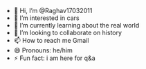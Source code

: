 - 👋 Hi, I’m @Raghav17032011
- 👀 I’m interested in cars
- 🌱 I’m currently learning about the real world
- 💞️ I’m looking to collaborate on history
- 📫 How to reach me Gmail
- 😄 Pronouns: he/him
- ⚡ Fun fact: i am here for q&a

<!---
Raghav17032011/Raghav17032011 is a ✨ special ✨ repository because its `README.md` (this file) appears on your GitHub profile.
You can click the Preview link to take a look at your changes.
--->
